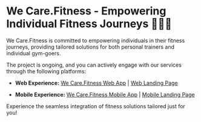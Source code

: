 # We Care.Fitness - Empowering Individual Fitness Journeys 🏋️‍♂️💪

We Care.Fitness is committed to empowering individuals in their fitness journeys, providing tailored solutions for both personal trainers and individual gym-goers.

The project is ongoing, and you can actively engage with our services through the following platforms:

- **Web Experience:**
  [We Care.Fitness Web App](https://wecare.fitness) | [Web Landing Page](./web.pdf)


- **Mobile Experience:**
  [We Care.Fitness Mobile App](https://play.google.com/store/apps/details?id=fitness.wecare.aplicativodetreino&hl=pt_BR&gl=US) | [Mobile Landing Page](./mobile.pdf)

Experience the seamless integration of fitness solutions tailored just for you!
